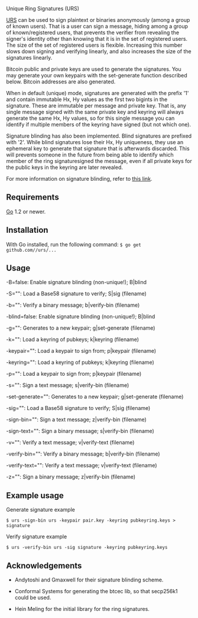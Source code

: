 Unique Ring Signatures (URS)

[URS](http://csiflabs.cs.ucdavis.edu/~hbzhang/romring.pdf) can be used to sign plaintext or binaries anonymously 
(among a group of known users). That is a user can sign a 
message, hiding among a group of known/registered users, 
that prevents the verifier from revealing the signer's 
identity other than knowing that it is in the set of 
registered users. The size of the set of registered users 
is flexible. Increasing this number slows down signing and 
verifying linearly, and also increases the size of the 
signatures linearly.

Bitcoin public and private keys are used to generate the 
signatures. You may generate your own keypairs with the 
set-generate function described below. Bitcoin addresses 
are also generated.

When in default (unique) mode, signatures are generated 
with the prefix '1' and contain immutable Hx, Hy values 
as the first two bigints in the signature. These are 
immutable per message and private key. That is, any 
single message signed with the same private key and 
keyring will always generate the same Hx, Hy values, so 
for this single message you can identify if multiple 
members of the keyring have signed (but not which one).

Signature blinding has also been implemented. Blind 
signatures are prefixed with '2'. While blind signatures 
lose their Hx, Hy uniqueness, they use an ephemeral key 
to generate that signature that is afterwards discarded. 
This will prevents someone in the future from being able 
to identify which member of the ring signaturesigned the
message, even if all private keys for the public keys in 
the keyring are later revealed.

For more information on signature blinding, refer to 
[this link](https://download.wpsoftware.net/bitcoin/wizardry/ringsig-blinding.txt).

## Requirements
[Go](http://golang.org) 1.2 or newer.

## Installation
With Go installed, run the following command:
  ```$ go get github.com//urs/...```

## Usage
  -B=false: Enable signature blinding (non-unique!); B|blind
  
  -S="": Load a Base58 signature to verify; S|sig (filename)
  
  -b="": Verify a binary message; b|verify-bin (filename)

  -blind=false: Enable signature blinding (non-unique!); B|blind
  
  -g="": Generates to a new keypair; g|set-generate (filename)
  
  -k="": Load a keyring of pubkeys; k|keyring (filename)
  
  -keypair="": Load a keypair to sign from; p|keypair (filename)
  
  -keyring="": Load a keyring of pubkeys; k|keyring (filename)
  
  -p="": Load a keypair to sign from; p|keypair (filename)
  
  -s="": Sign a text message; s|verify-bin (filename)
  
  -set-generate="": Generates to a new keypair; g|set-generate (filename)
  
  -sig="": Load a Base58 signature to verify; S|sig (filename)
  
  -sign-bin="": Sign a text message; z|verify-bin (filename)
  
  -sign-text="": Sign a binary message; s|verify-bin (filename)
  
  -v="": Verify a text message; v|verify-text (filename)
  
  -verify-bin="": Verify a binary message; b|verify-bin (filename)
  
  -verify-text="": Verify a text message; v|verify-text (filename)
  
  -z="": Sign a binary message; z|verify-bin (filename)

## Example usage

Generate signature example

```$ urs -sign-bin urs -keypair pair.key -keyring pubkeyring.keys > signature```

Verify signature example

```$ urs -verify-bin urs -sig signature -keyring pubkeyring.keys```

## Acknowledgements

- Andytoshi and Gmaxwell for their signature blinding scheme.

- Conformal Systems for generating the btcec lib, so that secp256k1 could be used.

- Hein Meling for the initial library for the ring signatures.

